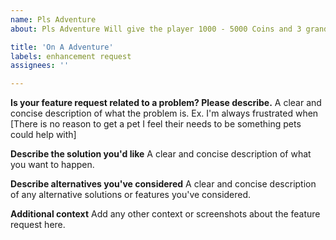 ```yaml
---
name: Pls Adventure
about: Pls Adventure Will give the player 1000 - 5000 Coins and 3 grandteed items which can be anything related to the pls hunt command. There is also a 15% Chance to get an item which once could be anything, and has a cool down of 2 Hours and Donors have one of 1 hour 25 Minutes. To start the Adventure the player needs 1 Hunting Rifle, If they are going solo A pet that isn't a crab,turtle or a rock, and there hunting stat needs to be maxed out. Once the criteria is complete the player can start their adventure. Once they say Pls Adventure or Pls adv it will say "{Player Name} has started their adventure, say, Pls Join Adventure, To go along with them! (1/4). 3 People can join the adventure which increases the chance of triggering a boss fight. After 30 Seconds the adventure will begin. The player the has to do 3 fights(or tasks) each which could be taken or inspired from pls pet play or pls work. If they fail once they dies. If there are people with them it wont end but the other players can take a shot at it. If they succed the player which died will get revived but will lose some money and may lose some items. If they are solo their pet could rescue them by putting the player to safty. If all three tasks are preformed successfully and no one has died then there is a chance a boss can spawn. The boss will have 500HP which is taken from the Karen thingy. The player(s) then need to type something which could be whatever you'd please. If they are solo however then depending on the stats of the pet the player would get damage increases. If the player(s) fail to do the command during the given time the player will die and there is a SMALL chance that the player could lost their pet. There are 3 Bosses Dragon, Kuthlu, and Beta Pepe. Each one that will give a different reward. Dragon will give Dragons Egg which could be selled for 100,000 Coins, Kuthlu's Tentcales which could be selled for 150,000, and beta pepe( The rarest) has 1000 HP gives the player a 15% Multiplier and gives them Beta a Pepe Coin which coudl be sold for 500,000 Coins. (Note. The Dragons Egg CAN hatch if its in your inv for 3 days. If it hatches you can get a dragon pet which will be a worst version of the already existing Dragon. The loot will be shared amonust the players. Except the boss's item which will be given to who ever delt the final blow.

title: 'On A Adventure'
labels: enhancement request
assignees: ''

---
```


**Is your feature request related to a problem? Please describe.**
A clear and concise description of what the problem is. Ex. I'm always frustrated when [There is no reason to get a pet I feel their needs to be something pets could help with]

**Describe the solution you'd like**
A clear and concise description of what you want to happen.

**Describe alternatives you've considered**
A clear and concise description of any alternative solutions or features you've considered.

**Additional context**
Add any other context or screenshots about the feature request here.
